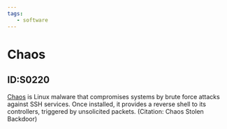 ```yaml
---
tags:
   - software
---
```

# Chaos
## ID:S0220
[Chaos](software/S0220) is Linux malware that compromises systems by brute force attacks against SSH services. Once installed, it provides a reverse shell to its controllers, triggered by unsolicited packets. (Citation: Chaos Stolen Backdoor)
